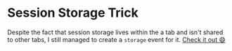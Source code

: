 # Session Storage Trick

Despite the fact that session storage lives within the a tab and isn't shared to other tabs,
I still managed to create a `storage` event for it. [Check it out :smile:](index.html)

